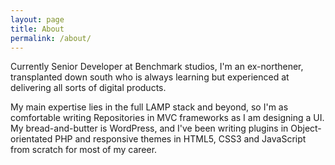 ```yaml
---
layout: page
title: About
permalink: /about/
---
```


Currently Senior Developer at Benchmark studios, I'm an ex-northener, transplanted down south who is always learning but experienced at delivering all sorts of digital products.

My main expertise lies in the full LAMP stack and beyond, so I'm as comfortable writing Repositories in MVC frameworks as I am designing a UI. My bread-and-butter is WordPress, and I've been writing plugins in Object-orientated PHP and responsive themes in HTML5, CSS3 and JavaScript from scratch for most of my career.